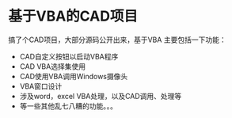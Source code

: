 # 基于VBA的CAD项目

搞了个CAD项目，大部分源码公开出来，基于VBA
主要包括一下功能：
* CAD自定义按钮以启动VBA程序
* CAD VBA选择集使用
* CAD使用VBA调用Windows摄像头
* VBA窗口设计
* 涉及word，excel VBA处理，以及CAD调用、处理等
* 等一些其他乱七八糟的功能。。。
